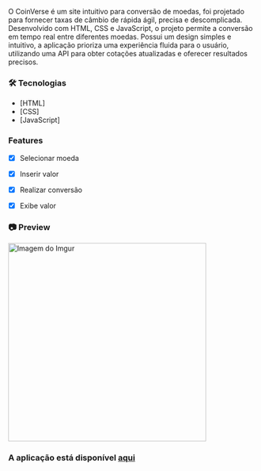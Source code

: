 O CoinVerse é um site intuitivo para conversão de moedas, foi projetado para fornecer taxas de câmbio de rápida ágil, precisa e descomplicada. Desenvolvido com HTML, CSS e JavaScript, o projeto permite a conversão em tempo real entre diferentes moedas. Possui um design simples e intuitivo, a aplicação prioriza uma experiência fluida para o usuário, utilizando uma API para obter cotações atualizadas e oferecer resultados precisos.

### 🛠 Tecnologias

- [HTML]
- [CSS]
- [JavaScript]

### Features
- [x] Selecionar moeda
- [x] Inserir valor
- [x] Realizar conversão
- [x] Exibe valor


### 📷 Preview
<img src="https://i.imgur.com/f7bW1oK.png" alt="Imagem do Imgur" width="400"/>


### A aplicação está disponível [aqui](https://coinverseages.netlify.app/)
